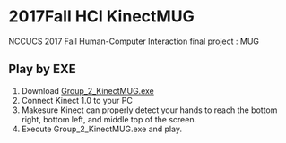 # 2017Fall HCI KinectMUG  
NCCUCS 2017 Fall  Human-Computer Interaction final project : MUG  

## Play by EXE  

  1. Download [Group_2_KinectMUG.exe](https://github.com/malu0906/2017Fall_HCI_KinectMUG/releases/tag/1.0)    
  2. Connect Kinect 1.0 to your PC    
  3. Makesure Kinect can properly detect your hands to reach the bottom right, bottom left, and middle top of the screen.    
  4. Execute Group_2_KinectMUG.exe and play.  
